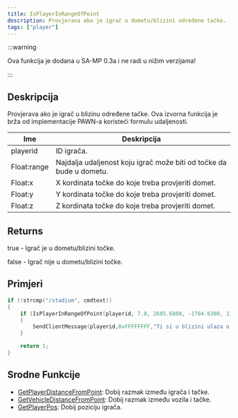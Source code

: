 ```yaml
---
title: IsPlayerInRangeOfPoint
description: Provjerava ako je igrač u dometu/blizini određene tačke.
tags: ["player"]
---
```


:::warning

Ova funkcija je dodana u SA-MP 0.3a i ne radi u nižim verzijama!

:::

## Deskripcija

Provjerava ako je igrač u blizinu određene tačke. Ova izvorna funkcija je brža od implementacije PAWN-a koristeći formulu udaljenosti.

| Ime         | Deskripcija                                                         |
| ----------- | ------------------------------------------------------------------- |
| playerid    | ID igrača.                                                          |
| Float:range | Najdalja udaljenost koju igrač može biti od točke da bude u dometu. |
| Float:x     | X kordinata točke do koje treba provjeriti domet.                   |
| Float:y     | Y kordinata točke do koje treba provjeriti domet.                   |
| Float:z     | Z kordinata točke do koje treba provjeriti domet.                   |

## Returns

true - Igrač je u dometu/blizini točke.

false - Igrač nije u dometu/blizini točke.

## Primjeri

```c
if (!strcmp("/stadium", cmdtext))
{
    if (IsPlayerInRangeOfPoint(playerid, 7.0, 2695.6880, -1704.6300, 11.8438))
    {
        SendClientMessage(playerid,0xFFFFFFFF,"Ti si u blizini ulaza u stadion!");
    }

    return 1;
}
```

## Srodne Funkcije

- [GetPlayerDistanceFromPoint](GetPlayerDistanceFromPoint): Dobij razmak između igrača i tačke.
- [GetVehicleDistanceFromPoint](GetVehicleDistanceFromPoint): Dobij razmak između vozila i tačke.
- [GetPlayerPos](GetPlayerPos): Dobij poziciju igrača.

